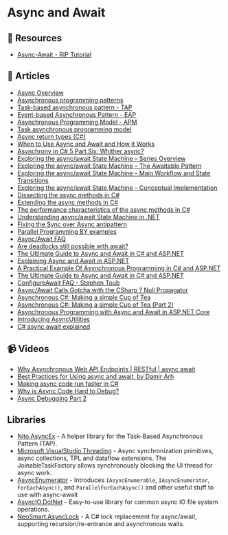 # Async and Await

## 📘 Resources
- [Async-Await - RIP Tutorial](https://riptutorial.com/csharp/topic/48/async-await)
## 📝 Articles

- [Async Overview](https://docs.microsoft.com/en-us/dotnet/standard/async)
- [Asynchronous programming patterns](https://docs.microsoft.com/en-us/dotnet/standard/asynchronous-programming-patterns/)
- [Task-based asynchronous pattern - TAP](https://b2n.ir/143257)
- [Event-based Asynchronous Pattern - EAP](https://b2n.ir/604805)
- [Asynchronous Programming Model - APM](https://docs.microsoft.com/en-us/dotnet/standard/asynchronous-programming-patterns/asynchronous-programming-model-apm)
- [Task asynchronous programming model](https://docs.microsoft.com/en-us/dotnet/csharp/programming-guide/concepts/async/task-asynchronous-programming-model)
- [Async return types (C#)](https://docs.microsoft.com/en-us/dotnet/csharp/programming-guide/concepts/async/async-return-types)
- [When to Use Async and Await and How it Works](https://hamidmosalla.com/2018/03/30/when-to-use-async-and-await-and-how-it-works/)
- [Asynchrony in C# 5 Part Six: Whither async?](https://docs.microsoft.com/en-us/archive/blogs/ericlippert/asynchrony-in-c-5-part-six-whither-async)
- [Exploring the async/await State Machine – Series Overview](https://vkontech.com/exploring-the-async-await-state-machine-series-overview/)
- [Exploring the async/await State Machine – The Awaitable Pattern](https://vkontech.com/exploring-the-async-await-state-machine-the-awaitable-pattern/)
- [Exploring the async/await State Machine – Main Workflow and State Transitions](https://vkontech.com/exploring-the-async-await-state-machine-main-workflow-and-state-transitions/)
- [Exploring the async/await State Machine – Conceptual Implementation](https://vkontech.com/exploring-the-async-await-state-machine-conceptual-implementation/)
- [Dissecting the async methods in C#](https://devblogs.microsoft.com/premier-developer/dissecting-the-async-methods-in-c/)
- [Extending the async methods in C#](https://devblogs.microsoft.com/premier-developer/extending-the-async-methods-in-c/)
- [The performance characteristics of the async methods in C#](https://devblogs.microsoft.com/premier-developer/the-performance-characteristics-of-async-methods/)
- [Understanding async/await State Machine in .NET](https://mykkon.work/async-state-machine/)
- [Fixing the Sync over Async antipattern](https://makolyte.com/fixing-the-sync-over-async-antipattern/)
- [Parallel Programming BY examples](http://diranieh.com/NETCSharp/ParallelWithExamples.htm)
- [Async/Await FAQ](https://devblogs.microsoft.com/pfxteam/asyncawait-faq/)
- [Are deadlocks still possible with await?](https://devblogs.microsoft.com/pfxteam/are-deadlocks-still-possible-with-await/)
- [The Ultimate Guide to Async and Await in C# and ASP.NET](https://exceptionnotfound.net/async-await-in-asp-net-csharp-ultimate-guide/)
- [Explaining Async and Await in ASP.NET](https://exceptionnotfound.net/using-async-and-await-in-asp-net-what-do-these-keywords-mean/)
- [A Practical Example Of Asynchronous Programming in C# and ASP.NET](https://exceptionnotfound.net/asynchronous-programming-asp-net-csharp-practical-guide-refactoring/)
- [The Ultimate Guide to Async and Await in C# and ASP.NET](https://exceptionnotfound.net/async-await-in-asp-net-csharp-ultimate-guide/)
- [ConfigureAwait FAQ - Stephen Toub](https://devblogs.microsoft.com/dotnet/configureawait-faq/)
- [Async/Await Calls Gotcha with the CSharp ? Null Propagator](https://weblog.west-wind.com/posts/2021/May/15/Async-Await-with-the-Null-Propagator)
- [Asynchronous C#: Making a simple Cup of Tea](https://dev.to/paulafahmy/asynchronous-c-making-a-simple-cup-of-tea-13i)
- [Asynchronous C#: Making a simple Cup of Tea (Part 2)](https://dev.to/paulafahmy/asynchronous-c-making-a-simple-cup-of-tea-part-2-1jcj)
- [Asynchronous Programming with Async and Await in ASP.NET Core](https://code-maze.com/asynchronous-programming-with-async-and-await-in-asp-net-core/)
- [Introducing AsyncUtilities](http://blog.i3arnon.com/2018/02/05/async-utilities/)
- [C# async await explained](https://blog.ndepend.com/c-async-await-explained/)

## 📹 Videos
- [Why Asynchronous Web API Endpoints | RESTful | async await](https://www.youtube.com/watch?v=TnfCu7Osy-Q&ab_channel=FrankLiu)
- [Best Practices for Using async and await, by Damir Arh](https://www.youtube.com/watch?v=4JHwBX_qQE0)
- [Making async code run faster in C#](https://www.youtube.com/watch?v=gW19LaAYczI)
- [Why is Async Code Hard to Debug?](https://channel9.msdn.com/Shows/Visual-Studio-Toolbox/Why-is-Async-Code-Hard-to-Debug)
- [Async Debugging Part 2](https://channel9.msdn.com/Shows/Visual-Studio-Toolbox/Async-Debugging-Part-2)
## Libraries
- [Nito.AsyncEx](https://github.com/StephenCleary/AsyncEx) - A helper library for the Task-Based Asynchronous Pattern (TAP).
- [Microsoft.VisualStudio.Threading](https://github.com/microsoft/vs-threading) - Async synchronization primitives, async collections, TPL and dataflow extensions. The JoinableTaskFactory allows synchronously blocking the UI thread for async work. 
- [AsyncEnumerator](https://github.com/Dasync/AsyncEnumerable) - Introduces `IAsyncEnumerable`, `IAsyncEnumerator`, `ForEachAsync()`, and `ParallelForEachAsync()` and other useful stuff to use with async-await 
- [AsyncIO.DotNet](https://github.com/firenero/AsyncIO) - Easy-to-use library for common async IO file system operations. 
- [NeoSmart.AsyncLock](https://github.com/neosmart/AsyncLock) - A C# lock replacement for async/await, supporting recursion/re-entrance and asynchronous waits. 

